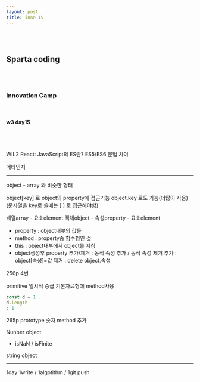 ```yaml
---
layout: post
title: inno 15
---
```


<br><br>

## Sparta coding

<br><br>

### Innovation Camp

<br>

#### w3 day15

<br><br>

WIL2
React: JavaScript의 ES란?
ES5/ES6 문법 차이

메타인지

---

object - array 와 비슷한 형태

object[key] 로 object의 property에 접근가능
object.key 로도 가능(더많이 사용)
(문자열을 key로 쓸때는 [ ] 로 접근해야함)

배열array - 요소element
객체object - 속성property - 요소element

- property : object내부의 값들
- method : property중 함수형인 것
- this : object내부에서 object를 지칭
- object생성후 property 추가/제거
  : 동적 속성 추가 / 동적 속성 제거
  추가 : object[속성]=값
  제거 : delete object.속성

256p 4번

primitive 일시적 승급
기본자료형에 method사용

```javascript
const d = 1
d.length
: 1
```

265p prototype 숫자 method 추가

Nunber object

- isNaN / isFinite

string object

---

1day 1write / 1algotithm / 1git push
